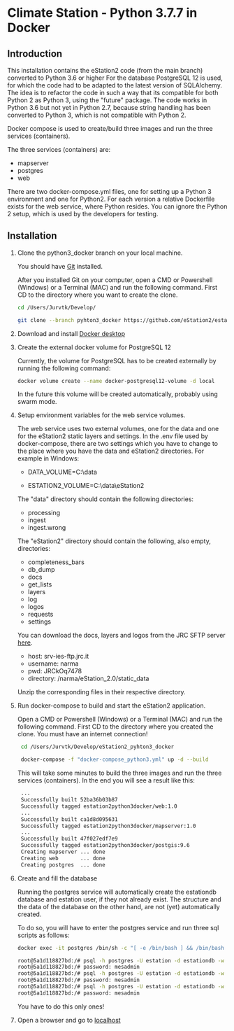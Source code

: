 # Climate Station - Python 3.7.7 in Docker 
## Introduction

This installation contains the eStation2 code (from the main branch) converted to Python 3.6 or higher
For the database PostgreSQL 12 is used, for which the code had to be adapted to the latest version of SQLAlchemy.
The idea is to refactor the code in such a way that its compatible for both Python 2 as Python 3, using the "future" package.
The code works in Python 3.6 but not yet in Python 2.7, because string handling has been converted to Python 3, 
which is not compatible with Python 2.

Docker compose is used to create/build three images and run the three services (containers).

The three services (containers) are:
* mapserver
* postgres
* web

There are two docker-compose.yml files, one for setting up a Python 3 environment and one for Python2.
For each version a relative Dockerfile exists for the web service, where Python resides.
You can ignore the Python 2 setup, which is used by the developers for testing.

## Installation

1. Clone the python3_docker branch on your local machine.

    You should have [Git](https://git-scm.com/downloads) installed. 
    
    After you installed Git on your computer, open a CMD or Powershell (Windows) or a Terminal (MAC) and run the following command.
    First CD to the directory where you want to create the clone.
    ```bash
    cd /Users/Jurvtk/Develop/
   
    git clone --branch pyhton3_docker https://github.com/eStation2/estation2.MESA.git eStation2_pyhton3_docker
    ```

2. Download and install [Docker desktop](https://www.docker.com/products/docker-desktop)

3. Create the external docker volume for PostgreSQL 12

   Currently, the volume for PostgreSQL has to be created externally by running the following command:
    ```bash
    docker volume create --name docker-postgresql12-volume -d local
    ```
   In the future this volume will be created automatically, probably using swarm mode.
   
4. Setup environment variables for the web service volumes.
   
    The web service uses two external volumes, one for the data and one for the eStation2 static layers and settings.
    In the .env file used by docker-compose, there are two settings which you have to change to the place where you have the data and eStation2 directories.
    For example in Windows:
    
    * DATA_VOLUME=C:\data
    
    * ESTATION2_VOLUME=C:\data\eStation2

    The "data" directory should contain the following directories:
    + processing
    + ingest
    + ingest.wrong
    
    The "eStation2" directory should contain the following, also empty, directories:
    + completeness_bars
    + db_dump
    + docs   
    + get_lists
    + layers
    + log
    + logos
    + requests
    + settings
    
    You can download the docs, layers and logos from the JRC SFTP server [here](ftp://narmauser:JRCkOq7478@srv-ies-ftp.jrc.it/narma/eStation_2.0/static_data).
    - host: srv-ies-ftp.jrc.it
    - username: narma
    - pwd: JRCkOq7478
    - directory: /narma/eStation_2.0/static_data
    
    Unzip the corresponding files in their respective directory.   
   
5. Run docker-compose to build and start the eStation2 application.

   Open a CMD or Powershell (Windows) or a Terminal (MAC) and run the following command. 
   First CD to the directory where you created the clone. You must have an internet connection!
   ```bash
    cd /Users/Jurvtk/Develop/eStation2_pyhton3_docker
   
    docker-compose -f "docker-compose_python3.yml" up -d --build
   ```
   This will take some minutes to build the three images and run the three services (containers). 
   In the end you will see a result like this:
   
   ```bash  
    ...
    Successfully built 52ba36b03b87
    Successfully tagged estation2python3docker/web:1.0
    ...
    Successfully built ca1d8d095631
    Successfully tagged estation2python3docker/mapserver:1.0
    ...
    Successfully built 47f027edf7e9
    Successfully tagged estation2python3docker/postgis:9.6
    Creating mapserver ... done
    Creating web       ... done
    Creating postgres  ... done
   ```

6. Create and fill the database

    Running the postgres service will automatically create the estationdb database and estation user, if they not already exist.
    The structure and the data of the database on the other hand, are not (yet) automatically created.
    
    To do so, you will have to enter the postgres service and run three sql scripts as follows:
    
    ```bash  
    docker exec -it postgres /bin/sh -c "[ -e /bin/bash ] && /bin/bash || /bin/sh"
   
    root@5a1d118827bd:/# psql -h postgres -U estation -d estationdb -w -f /var/tmp/products_dump_structure_only.sql >/var/log/eStation2/products_dump_structure_only.log 2>/var/log/eStation2/products_dump_structure_only.err
    root@5a1d118827bd:/# password: mesadmin
    root@5a1d118827bd:/# psql -h postgres -U estation -d estationdb -w -f /var/tmp/update_db_structure.sql >/var/log/eStation2/update_db_structure.log 2>/var/log/eStation2/update_db_structure.err
    root@5a1d118827bd:/# password: mesadmin
    root@5a1d118827bd:/# psql -h postgres -U estation -d estationdb -w -f /var/tmp/update_insert_jrc_data.sql >/var/log/eStation2/update_insert_jrc_data.log 2>/var/log/eStation2/update_insert_jrc_data.err
    root@5a1d118827bd:/# password: mesadmin
    ```
    
    You have to do this only ones!
    
7. Open a browser and go to [localhost](http://localhost/)

